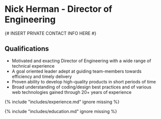 # Nick Herman - Director of Engineering
{#
	INSERT PRIVATE CONTACT INFO HERE
#}
## Qualifications

* Motivated and exacting Director of Engineering with a wide range of technical experience
* A goal oriented leader adept at guiding team-members towards efficiency and timely delivery
* Proven ability to develop high-quality products in short periods of time
* Broad understanding of coding/design best practices and of various web technologies gained through 20+ years of experience
  
  
{% include "includes/experience.md" ignore missing %}


{% include "includes/education.md" ignore missing %}

